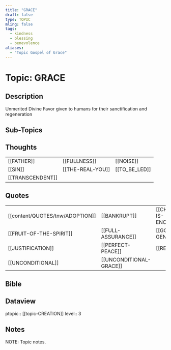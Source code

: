 ```yaml
---
title: "GRACE"
draft: false
type: TOPIC
mling: false
tags:
  - kindness
  - blessing
  - benevolence
aliases:
  - "Topic Gospel of Grace"
---
```

# Topic: GRACE
## Description
Unmerited Divine Favor given to humans for their sanctification and regeneration

## Sub-Topics


## Thoughts
|     |     |     |
| --- | --- | --- |
| [[FATHER]] | [[FULLNESS]] | [[NOISE]] |
| [[SIN]] | [[THE-REAL-YOU]] | [[TO_BE_LED]] |
| [[TRANSCENDENT]] |

## Quotes
|     |     |     |
| --- | --- | --- |
| [[content/QUOTES/tnw/ADOPTION]] | [[BANKRUPT]] | [[CHRIST-IS-ENOUGH]] |
| [[FRUIT-OF-THE-SPIRIT]] | [[FULL-ASSURANCE]] | [[GOD-IS-GENEROUS]] |
| [[JUSTIFICATION]] | [[PERFECT-PEACE]] | [[REINVENT]] |
| [[UNCONDITIONAL]] | [[UNCONDITIONAL-GRACE]] |

## Bible


## Dataview
ptopic:: [[topic-CREATION]]
level:: 3

## Notes
NOTE: Topic notes.
